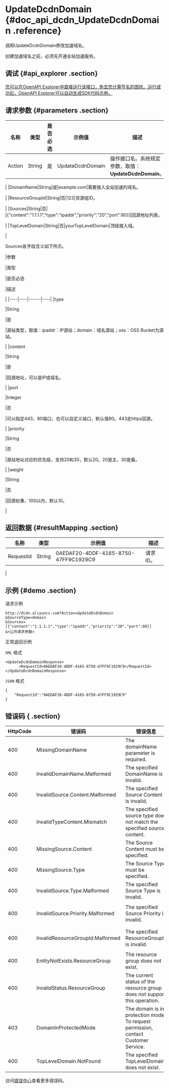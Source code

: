 # UpdateDcdnDomain {#doc_api_dcdn_UpdateDcdnDomain .reference}

调用UpdateDcdnDomain修改加速域名。

创建加速域名之前，必须先开通全站加速服务。

## 调试 {#api_explorer .section}

[您可以在OpenAPI Explorer中直接运行该接口，免去您计算签名的困扰。运行成功后，OpenAPI Explorer可以自动生成SDK代码示例。](https://api.aliyun.com/#product=dcdn&api=UpdateDcdnDomain&type=RPC&version=2018-01-15)

## 请求参数 {#parameters .section}

|名称|类型|是否必选|示例值|描述|
|--|--|----|---|--|
|Action|String|是|UpdateDcdnDomain|操作接口名。系统规定参数，取值：**UpdateDcdnDomain**。

 |
|DomainName|String|是|example.com|需要接入全站加速的域名。

 |
|ResourceGroupId|String|否|123|资源组ID。

 |
|Sources|String|否|\[\{"content":"1.1.1.1","type":"ipaddr","priority":"20","port":80\}\]|回源地址列表。

 |
|TopLevelDomain|String|否|yourTopLevelDomain|顶级接入域。

 |

Sources各字段含义如下所示。

|参数

|类型

|是否必选

|描述

|
|----|----|------|----|
|type

|String

|是

|源站类型，取值：ipaddr：IP源站；domain：域名源站；oss：OSS Bucket为源站。

|
|content

|String

|是

|回源地址，可以是IP或域名。

|
|port

|Integer

|否

|可以指定443、80端口，也可以自定义端口，默认值80。443走https回源。

|
|priority

|String

|否

|源站地址对应的优先级，支持20和30，默认20。20是主，30是备。

|
|weight

|String

|否

|回源权重，100以内，默认10。

|

## 返回数据 {#resultMapping .section}

|名称|类型|示例值|描述|
|--|--|---|--|
|RequestId|String|0AEDAF20-4DDF-4165-8750-47FF9C1929C9|请求ID。

 |

## 示例 {#demo .section}

请求示例

``` {#request_demo}
http://dcdn.aliyuncs.com?Action=UpdateDcdnDomain
&SourceType=domain
&Sources=[{"content":"1.1.1.1","type":"ipaddr","priority":"20","port":80}]
&<公共请求参数>
```

正常返回示例

`XML` 格式

``` {#xml_return_success_demo}
<UpdateDcdnDomainResponse>
	  <RequestId>0AEDAF20-4DDF-4165-8750-47FF9C1929C9</RequestId>
</UpdateDcdnDomainResponse>
```

`JSON` 格式

``` {#json_return_success_demo}
{
	"RequestId":"0AEDAF20-4DDF-4165-8750-47FF9C1929C9"
}
```

## 错误码 { .section}

|HttpCode|错误码|错误信息|描述|
|--------|---|----|--|
|400|MissingDomainName|The domainName parameter is required.|请填写域名参数。|
|400|InvalidDomainName.Malformed|The specified DomainName is invalid.|域名格式错误。|
|400|InvalidSource.Content.Malformed|The specified Source Content is invalid.|源站信息错误，请重新填写。|
|400|InvalidTypeContent.Mismatch|The specified source type does not match the specified source content.|源站类型和源站不匹配，请重新填写。|
|400|MissingSource.Content|The Source Content must be specified.|Source Content必填，请填写后重试。|
|400|MissingSource.Type|The Source Type must be specified.|Source Type必填，请填写后重试。|
|400|InvalidSource.Type.Malformed|The specified Source Type is invalid.|Source Type格式错误，请重新填写。|
|400|InvalidSource.Priority.Malformed|The specified Source Priority is invalid.|Source Priority格式错误，请填写正确的格式。|
|400|InvalidResourceGroupId.Malformed|The specified ResourceGroupId is invalid.|ResourceGroupId错误，请填写正确的ResourceGroupId。|
|400|EntityNotExists.ResourceGroup|The resource group does not exist.|该资源组不存在。|
|400|InvalidStatus.ResourceGroup|The current status of the resource group does not support this operation.|资源组当前状态不允许进行此操作。|
|403|DomainInProtectedMode|The domain is in protection mode. To request permission, contact Customer Service.|此域名处于被保护模式。如果您想做这个操作，请联系我们。|
|400|TopLevelDomain.NotFound|The specified TopLevelDomain does not exist.|顶级接入域不存在。|

访问[错误中心](https://error-center.aliyun.com/status/product/dcdn)查看更多错误码。

